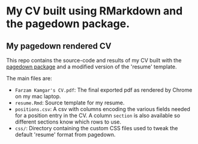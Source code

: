 # My CV built using RMarkdown and the pagedown package.
## My pagedown rendered CV

This repo contains the source-code and results of my CV built with the [pagedown package](https://pagedown.rbind.io) and a modified version of the 'resume' template. 

The main files are:

- `Farzam Kamgar's CV.pdf`: The final exported pdf as rendered by Chrome on my mac laptop. 
- `resume.Rmd`: Source template for my resume. 
- `positions.csv`: A csv with columns encoding the various fields needed for a position entry in the CV. A column `section` is also available so different sections know which rows to use.
- `css/`: Directory containing the custom CSS files used to tweak the default 'resume' format from pagedown. 
